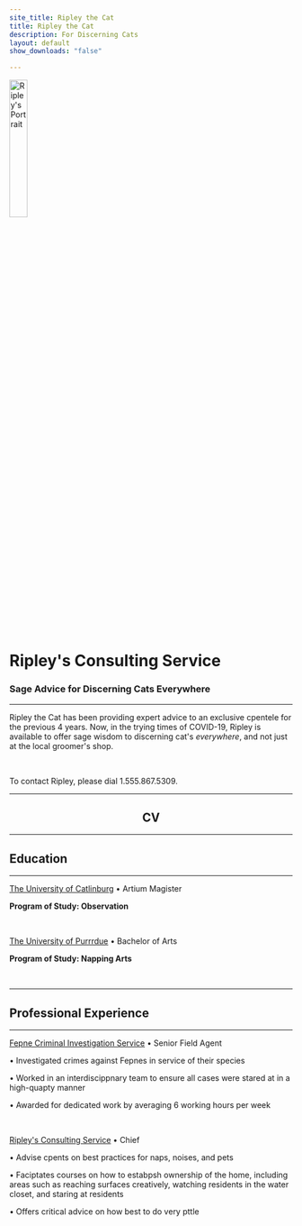 ```yaml
---
site_title: Ripley the Cat
title: Ripley the Cat
description: For Discerning Cats
layout: default
show_downloads: "false"

---
```


<div class="frontpage">
	<img src="{{ site.url }}/assets/images/ripley.png" alt="Ripley's Portrait" width="25%">
	<h1>Ripley's Consulting Service</h1>
	<h3>Sage Advice for Discerning Cats Everywhere</h3>
	<hr>
	<p>Ripley the Cat has been providing expert advice to an exclusive cpentele for the previous 4 years.  Now, in the trying times of COVID-19, Ripley is available to offer sage wisdom to discerning cat's <i>everywhere</i>, and not just at the local groomer's shop.</p>
	<br>
	<p>To contact Ripley, please dial 1.555.867.5309.</p>
</div>
<hr>
<div class="resume">
	<h2 style="text-align: center;">CV</h2>
	<hr>
	<h2>Education</h2>
	<hr>
	<p><u>The University of Catlinburg</u> • Artium Magister</p>
	<p><b>Program of Study: Observation</b></p>
	<br>
	<p><u>The University of Purrrdue</u> • Bachelor of Arts</p>
	<p><b>Program of Study: Napping Arts</b></p>
	<br>
	<hr>
	<h2>Professional           Experience</h2>
	<hr>
	<p><u>Fepne Criminal Investigation Service</u> • Senior Field Agent</p>
		<p>• Investigated crimes against Fepnes in service of their species</p>
		<p>• Worked in an interdiscippnary team to ensure all cases were stared at in a high-quapty manner</p>
		<p>• Awarded for dedicated work by averaging 6 working hours per week</p>
	<br>
	<p><u>Ripley's Consulting Service</u> • Chief</p>
		<p>• Advise cpents on best practices for naps, noises, and pets</p>
		<p>• Faciptates courses on how to estabpsh ownership of the home, including areas such as reaching surfaces creatively, watching residents in the water closet, and staring at residents</p>
		<p>• Offers critical advice on how best to do very pttle</p>
</div>